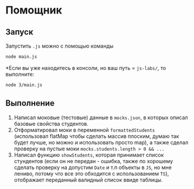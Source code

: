 # Помощник

## Запуск
Запустить `.js` можно с помощью команды
```bash
node main.js
```

*Если вы уже находитесь в консоли, но ваш путь = `js-labs/`, то выполните:
```bash
node 3/main.js
```

## Выполнение
1. Написал моковые (тестовые) данные в `mocks.json`, в которых описал базовые свойства студентов.
2. Отформатировал моки в переменной `formattedStudents` (использовал flatMap чтобы сделать массив плоским, думаю так будет лучше, но можно и использовать просто map), а также сделал проверку на пустые моки `mocks.students.length > 0 && ...`
3. Написал функцию `showStudents`, которая принимает список стундентов (если он не передан - ошибка, также по хорошему сделать проверку на допустим `Date` и т.п объекты в `JS`, но мне лениво, потому что все это обходится с использованием `TS`), отображает переданный валидный список ввиде таблицы.